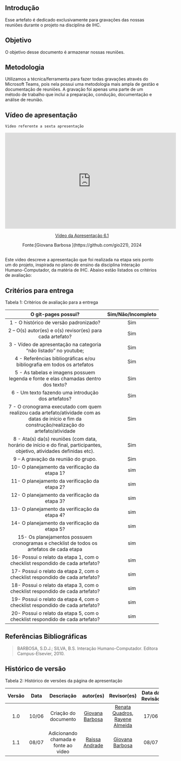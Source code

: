 ## Introdução

Esse artefato é dedicado exclusivamente para gravações das nossas reuniões durante o projeto na disciplina de IHC.

## Objetivo 

O objetivo desse documento é armazenar nossas reuniões.

## Metodologia
Utilizamos a técnica/ferramenta para fazer todas gravações através do Microsoft Teams, pois nela possui uma metodologia mais ampla de gestão e documentação de reuniões. A gravação foi apenas uma parte de um método de trabalho que inclui a preparação, condução, documentação e análise de reunião.

## Vídeo de apresentação 
    Video referente a sexta apresentação 

<p style="text-align: center"><iframe width="560" height="315" src="https://www.youtube.com/embed/ZzvC6JSP2OM" title="YouTube video player" frameborder="0" allow="accelerometer; autoplay; clipboard-write; encrypted-media; gyroscope; picture-in-picture; web-share" referrerpolicy="strict-origin-when-cross-origin" allowfullscreen></iframe></p>
<p style="text-align: center"><a href="https://youtu.be/ZzvC6JSP2OM" target="blanket">Vídeo da Apresentação 6.1</a></p>

<center>Fonte:[Giovana Barbosa ](https://github.com/gio221), 2024</center><br>



Este video descreve a apresentação que foi realizada na etapa seis ponto um do projeto, inspirada no plano de ensino da disciplina Interação Humano-Computador, da matéria de IHC. Abaixo estão listados os critérios de avaliação:

## Critérios para entrega

Tabela 1: Critérios de avaliação para a entrega 

| O git-pages possui?     | Sim/Não/Incompleto |
| :--------: | :----: |     
1 - O histórico de versão padronizado? | Sim
2 – O(s) autor(es) e o(s) revisor(es) para cada artefato? | Sim
3 - Vídeo de apresentação na categoria “não listado” no youtube; |Sim
4 - Referências bibliográficas e/ou bibliografia em todos os artefatos|Sim
5 - As tabelas e imagens possuem legenda e fonte e elas chamadas dentro dos texto? | Sim
6 - Um texto fazendo uma introdução dos artefatos?| Sim
7 - O cronograma executado com quem realizou cada artefato/atividade com as datas de início e fim da construção/realização do artefato/atividade | Sim
8 - Ata(s) da(s) reuniões (com data, horário de início e do final, participantes, objetivo, atividades definidas etc). |Sim 
9 – A gravação da reunião do grupo. | Sim
10- O planejamento da verificação da etapa 1?|sim
11- O planejamento da verificação da etapa 2?|sim
12- O planejamento da verificação da etapa 3?|sim
13- O planejamento da verificação da etapa 4?|sim
14- O planejamento da verificação da etapa 5?|sim
15- Os planejamentos possuem cronogramas e checklist de todos os artefatos de cada etapa |sim
16- Possui o relato da etapa 1, com o checklist respondido de cada artefato?|sim
17- Possui o relato da etapa 2, com o checklist respondido de cada artefato?|sim
18- Possui o relato da etapa 3, com o checklist respondido de cada artefato?|sim
19- Possui o relato da etapa 4, com o checklist respondido de cada artefato?|sim
20- Possui o relato da etapa 5, com o checklist respondido de cada artefato?|sim


## Referências Bibliográficas
> BARBOSA, S.D.J.; SILVA, B.S. Interação Humano-Computador. Editora Campus-Elsevier, 2010.

## Histórico de versão

Tabela 2: Histórico de versões da página de apresentação

|                            Versão                             |              Data               |                    Descriação                     | autor(es)           |  Revisor(es)          | Data da Revisão|
| :----------------------------------------------------------: | :-------------------------------: | :-------------------------------------------------: | :-------------------------------: |  :-------------------------------: | :-------------------------------: |
| 1.0 |  10/06  | Criação do documento |[Giovana Barbosa ](https://github.com/gio221)|  [Renata Quadros](https://github.com/Renatinha28), [Rayene Almeida](https://github.com/rayenealmeida) | 17/06 |
|1.1| 08/07| Adicionando chamada e fonte ao video | [Raissa Andrade](https://github.com/RaissaAndradeS)|[Giovana Barbosa ](https://github.com/gio221)|08/07|